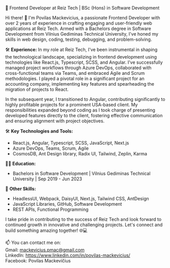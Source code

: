 🚀 Frontend Developer at Reiz Tech | BSc (Hons) in Software Development

Hi there! 👋 I'm Povilas Mackevicius, a passionate Frontend Developer with over 2 years of experience in crafting engaging and user-friendly web applications at Reiz Tech. Armed with a Bachelors degree in Software Development from Vilnius Gediminas Technical University, I've honed my skills in web design, coding, testing, debugging, and problem-solving.

🛠️ **Experience:**
In my role at Reiz Tech, I've been instrumental in shaping the technological landscape, specializing in frontend development using technologies like React.js, Typescript, SCSS, and Angular. I've successfully managed project workflows through Azure DevOps, collaborated with cross-functional teams via Teams, and embraced Agile and Scrum methodologies. I played a pivotal role in a significant project for an accounting company, implementing key features and spearheading the migration of projects to React.

In the subsequent year, I transitioned to Angular, contributing significantly to highly profitable projects for a prominent USA-based client. My responsibilities expanded beyond coding as I took charge of presenting developed features directly to the client, fostering effective communication and ensuring alignment with project objectives.

🛠️ **Key Technologies and Tools:**
- React.js, Angular, Typescript, SCSS, JavaScript, Next.js
- Azure DevOps, Teams, Scrum, Agile
- CosmosDB, Ant Design library, Radix UI, Tailwind, Zeplin, Karma

👨‍🎓 **Education:**
- Bachelors in Software Development | Vilnius Gediminas Technical University | Sep 2019 - Jun 2023

🚀 **Other Skills:**
- HeadlessUI, Webpack, DaisyUI, Next.js, Tailwind CSS, AntDesign
- JavaScript Libraries, GitHub, Software Development
- REST APIs, Functional Programming

I take pride in contributing to the success of Reiz Tech and look forward to continued growth in innovative and challenging projects. Let's connect and build something amazing together! 🌐💻


📫 You can contact me on: \
      Gmail: mackevicius.pmac@gmail.com \
      LinkedIn: https://www.linkedin.com/in/povilas-mackevicius/ \
      Facebook: Povilas Mackevičius 

<!---
mackevicius/mackevicius is a ✨ special ✨ repository because its `README.md` (this file) appears on your GitHub profile.
You can click the Preview link to take a look at your changes.
--->
